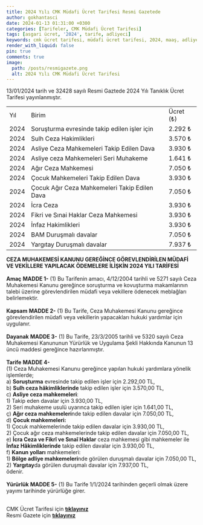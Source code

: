 ```yaml
---
title: 2024 Yılı CMK Müdafi Ücret Tarifesi Resmi Gazetede
author: gokhantasci
date: 2024-01-13 01:31:00 +0300
categories: [Tarifeler, CMK Müdafi Ücret Tarifesi]
tags: [asgari ücret, '2024', tarife, adliyeci]
keywords: cmk ücret tarifesi, müdafi ücret tarifesi, 2024, maaş, adliyeci, Adalet Bakanlığı
render_with_liquid: false
pin: true
comments: true
image:
  path: /posts/resmigazete.png
  alt: 2024 Yılı CMK Müdafi Ücret Tarifesi
---
```


13/01/2024 tarih ve 32428 sayılı Resmi Gaztede 2024 Yılı Tanıklık Ücret Tarifesi yayınlanmıştır.

<table>
    <tr>
        <td>Yıl</td>
        <td>Birim</td>
        <td>Ücret (₺)</td>
    </tr>
    <tr>
        <td>2024</td>
        <td>Soruşturma evresinde takip edilen işler için</td>
        <td>2.292 ₺</td>
    </tr>
    <tr>
        <td>2024</td>
        <td>Sulh Ceza Hakimlikleri</td>
        <td>3.570 ₺</td>
    </tr>
    <tr>
        <td>2024</td>
        <td>Asliye Ceza Mahkemeleri Takip Edilen Dava</td>
        <td>3.930 ₺</td>
    </tr>
    <tr>
        <td>2024</td>
        <td>Asliye ceza Mahkemeleri Seri Muhakeme</td>
        <td>1.641 ₺</td>
    </tr>
    <tr>
        <td>2024</td>
        <td>Ağır Ceza Mahkemesi</td>
        <td>7.050 ₺</td>
    </tr>
    <tr>
        <td>2024</td>
        <td>Çocuk Mahkemeleri Takip Edilen Dava</td>
        <td>3.930 ₺</td>
    </tr>
    <tr>
        <td>2024</td>
        <td>Çocuk Ağır Ceza Mahkemeleri Takip Edilen Dava</td>
        <td>7.050 ₺</td>
    </tr>
    <tr>
        <td>2024</td>
        <td>İcra Ceza</td>
        <td>3.930 ₺</td>
    </tr>
    <tr>
        <td>2024</td>
        <td>Fikri ve Sınai Haklar Ceza Mahkemesi</td>
        <td>3.930 ₺</td>
    </tr>
    <tr>
        <td>2024</td>
        <td>İnfaz Hakimlikleri</td>
        <td>3.930 ₺</td>
    </tr>
    <tr>
        <td>2024</td>
        <td>BAM Duruşmalı davalar</td>
        <td>7.050 ₺</td>
    </tr>
    <tr>
        <td>2024</td>
        <td>Yargıtay Duruşmalı davalar</td>
        <td>7.937 ₺</td>
    </tr>
</table>


**CEZA MUHAKEMESİ KANUNU GEREĞİNCE GÖREVLENDİRİLEN MÜDAFİ VE VEKİLLERE YAPILACAK ÖDEMELERE  İLİŞKİN 2024 YILI TARİFESİ**
<br>
<br>
**Amaç**
**MADDE 1-** (1) Bu Tarifenin amacı, 4/12/2004 tarihli ve 5271 sayılı Ceza Muhakemesi Kanunu gereğince soruşturma ve kovuşturma makamlarının talebi üzerine görevlendirilen müdafi veya vekillere ödenecek meblağları belirlemektir.
<br>
<br>
**Kapsam**
**MADDE 2-** (1) Bu Tarife, Ceza Muhakemesi Kanunu gereğince görevlendirilen müdafi veya vekillerin yapacakları hukuki yardımlar için uygulanır.
<br>
<br>
**Dayanak**
**MADDE 3-** (1) Bu Tarife, 23/3/2005 tarihli ve 5320 sayılı Ceza Muhakemesi Kanununun Yürürlük ve Uygulama Şekli Hakkında Kanunun 13 üncü maddesi gereğince hazırlanmıştır.
<br>
<br>
**Tarife**
**MADDE 4-** 
<br>(1) Ceza Muhakemesi Kanunu gereğince yapılan hukuki yardımlara yönelik işlemlerde;
<br>a) **Soruşturma** evresinde takip edilen işler için 2.292,00 TL,
<br>b) **Sulh ceza hâkimliklerinde** takip edilen işler için 3.570,00 TL,
<br>c) **Asliye ceza mahkemeleri**:
<br>1) Takip eden davalar için 3.930,00 TL,
<br>2) Seri muhakeme usulü uyarınca takip edilen işler için 1.641,00 TL,
<br>ç) **Ağır ceza mahkemeleri**nde takip edilen davalar için 7.050,00 TL,
<br>d) **Çocuk mahkemeleri:**
<br>1) Çocuk mahkemelerinde takip edilen davalar için 3.930,00 TL,
<br>2) Çocuk ağır ceza mahkemelerinde takip edilen davalar için 7.050,00 TL,
<br>e) **İcra Ceza ve Fikrî ve Sınaî Haklar** ceza mahkemesi gibi mahkemeler ile **İnfaz Hâkimliklerinde** takip edilen davalar için 3.930,00 TL,
<br>f) **Kanun yolları** mahkemeleri:
<br>1) **Bölge adliye mahkemeleri**nde görülen duruşmalı davalar için 7.050,00 TL,
<br>2) **Yargıtay**da görülen duruşmalı davalar için 7.937,00 TL,
<br>ödenir.
<br>
<br>
**Yürürlük**
**MADDE 5-** (1) Bu Tarife 1/1/2024 tarihinden geçerli olmak üzere yayımı tarihinde yürürlüğe girer.


<br>CMK Ücret Tarifesi için [**tıklayınız**](https://adliyeci.com.tr/cmkavukat/)
<br>Resmi Gazete için [**tıklayınız**](https://www.resmigazete.gov.tr/eskiler/2024/01/20240113-12.htm)
